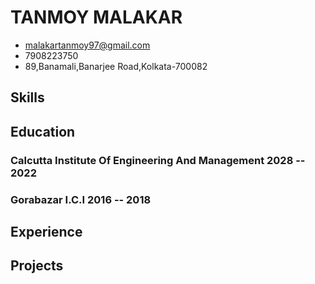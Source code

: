 # TANMOY MALAKAR

- <malakartanmoy97@gmail.com>
- 7908223750
- 89,Banamali,Banarjee Road,Kolkata-700082


## Skills


## Education

### <span>Calcutta Institute Of Engineering And Management </span> <span>2028 -- 2022</span>


### <span>Gorabazar I.C.I</span> <span>2016 -- 2018</span>



## Experience


## Projects

